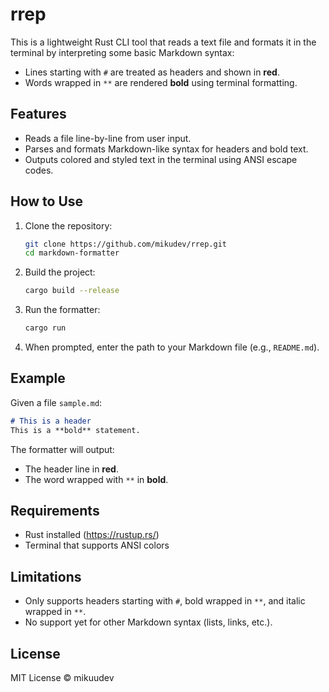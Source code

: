 # rrep

This is a lightweight Rust CLI tool that reads a text file and formats it in the terminal by interpreting some basic Markdown syntax:

- Lines starting with `#` are treated as headers and shown in **red**.
- Words wrapped in `**` are rendered **bold** using terminal formatting.

## Features

- Reads a file line-by-line from user input.
- Parses and formats Markdown-like syntax for headers and bold text.
- Outputs colored and styled text in the terminal using ANSI escape codes.

## How to Use

1. Clone the repository:
    ```bash
    git clone https://github.com/mikudev/rrep.git
    cd markdown-formatter
    ```

2. Build the project:
    ```bash
    cargo build --release
    ```

3. Run the formatter:
    ```bash
    cargo run
    ```

4. When prompted, enter the path to your Markdown file (e.g., `README.md`).

## Example

Given a file `sample.md`:

```md
# This is a header
This is a **bold** statement.
```


The formatter will output:

- The header line in **red**.
- The word wrapped with `**` in **bold**.

## Requirements

- Rust installed (https://rustup.rs/)
- Terminal that supports ANSI colors

## Limitations

- Only supports headers starting with `#`, bold wrapped in `**`, and italic wrapped in `**`.
- No support yet for other Markdown syntax (lists, links, etc.).

## License

MIT License © mikuudev
